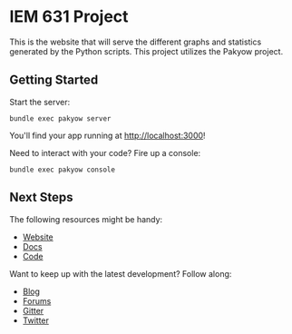 # IEM 631 Project

This is the website that will serve the different graphs and statistics generated by the Python scripts. This project utilizes the Pakyow project.

## Getting Started

Start the server:

  `bundle exec pakyow server`

You'll find your app running at [http://localhost:3000](http://localhost:3000)!

Need to interact with your code? Fire up a console:

  `bundle exec pakyow console`

## Next Steps

The following resources might be handy:

- [Website](http://pakyow.org)
- [Docs](http://pakyow.org/docs)
- [Code](http://github.com/pakyow/pakyow)

Want to keep up with the latest development? Follow along:

- [Blog](http://pakyow.org/blog)
- [Forums](http://forums.pakyow.org)
- [Gitter](https://gitter.im/pakyow/chat)
- [Twitter](http://twitter.com/pakyow)
